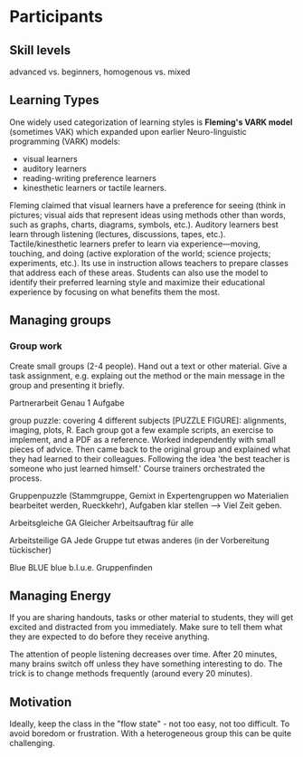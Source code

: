 
# Participants

## Skill levels

advanced vs. beginners, homogenous vs. mixed

## Learning Types

One widely used categorization of learning styles is **Fleming's VARK model** (sometimes VAK) which expanded upon earlier Neuro-linguistic programming (VARK) models:

* visual learners
* auditory learners
* reading-writing preference learners
* kinesthetic learners or tactile learners.

Fleming claimed that visual learners have a preference for seeing (think in pictures; visual aids that represent ideas using methods other than words, such as graphs, charts, diagrams, symbols, etc.). Auditory learners best learn through listening (lectures, discussions, tapes, etc.). Tactile/kinesthetic learners prefer to learn via experience—moving, touching, and doing (active exploration of the world; science projects; experiments, etc.). Its use in instruction allows teachers to prepare classes that address each of these areas. Students can also use the model to identify their preferred learning style and maximize their educational experience by focusing on what benefits them the most.


## Managing groups


### Group work
Create small groups (2-4 people). Hand out a text or other material. Give a task assignment, e.g. explaing out the method or the main message in the group and presenting it briefly.

Partnerarbeit	Genau 1 Aufgabe

group puzzle:
covering 4 different subjects [PUZZLE FIGURE]: alignments, imaging, plots, R. Each group got a few example scripts, an exercise to implement, and a PDF as a reference. Worked independently with small pieces of advice. Then came back to the original group and explained what they had learned to their colleagues. Following the idea 'the best teacher is someone who just learned himself.' Course trainers orchestrated the process.

Gruppenpuzzle (Stammgruppe, Gemixt in Expertengruppen wo Materialien bearbeitet werden, Rueckkehr), Aufgaben klar stellen --> Viel Zeit geben.

Arbeitsgleiche GA	Gleicher Arbeitsauftrag für alle

Arbeitsteilige GA	Jede Gruppe tut etwas anderes (in der Vorbereitung tückischer)

Blue BLUE blue b.l.u.e. Gruppenfinden


## Managing Energy

If you are sharing handouts, tasks or other material to students, they will get excited and distracted from you immediately. Make sure to tell them what they are expected to do before they receive anything.

The attention of people listening decreases over time. After 20 minutes, many brains switch off unless they have something interesting to do. The trick is to change methods frequently (around every 20 minutes).

## Motivation

Ideally, keep the class in the "flow state" - not too easy, not too difficult. To avoid boredom or frustration. With a heterogeneous group this can be quite challenging.
